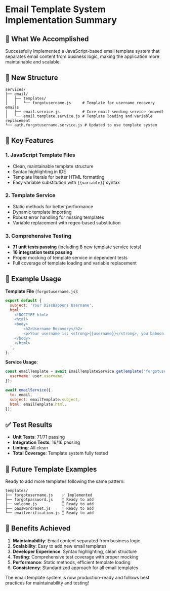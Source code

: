 # Email Template System Implementation Summary

## 🎯 What We Accomplished

Successfully implemented a JavaScript-based email template system that separates email content from business logic, making the application more maintainable and scalable.

## 📁 New Structure

```
services/
├── email/
│   ├── templates/
│   │   └── forgotusername.js     # Template for username recovery emails
│   ├── email.service.js          # Core email sending service (moved)
│   └── email.template.service.js # Template loading and variable replacement
└── auth.forgotusername.service.js # Updated to use template system
```

## 🚀 Key Features

### 1. **JavaScript Template Files**
- Clean, maintainable template structure
- Syntax highlighting in IDE
- Template literals for better HTML formatting
- Easy variable substitution with `{{variable}}` syntax

### 2. **Template Service**
- Static methods for better performance
- Dynamic template importing
- Robust error handling for missing templates
- Variable replacement with regex-based substitution

### 3. **Comprehensive Testing**
- **71 unit tests passing** (including 8 new template service tests)
- **16 integration tests passing**
- Proper mocking of template service in dependent tests
- Full coverage of template loading and variable replacement

## 📝 Example Usage

**Template File** (`forgotusername.js`):
```javascript
export default {
  subject: 'Your DiscBaboons Username',
  html: `
    <!DOCTYPE html>
    <html>
    <body>
        <h2>Username Recovery</h2>
        <p>Your username is: <strong>{{username}}</strong>, you baboon.</p>
    </body>
    </html>
  `,
};
```

**Service Usage**:
```javascript
const emailTemplate = await EmailTemplateService.getTemplate('forgotusername', {
  username: user.username,
});

await emailService({
  to: email,
  subject: emailTemplate.subject,
  html: emailTemplate.html,
});
```

## ✅ Test Results

- **Unit Tests**: 71/71 passing
- **Integration Tests**: 16/16 passing  
- **Linting**: All clean
- **Total Coverage**: Template system fully tested

## 🔮 Future Template Examples

Ready to add more templates following the same pattern:

```
templates/
├── forgotusername.js    ✅ Implemented
├── forgotpassword.js    🔄 Ready to add
├── welcome.js           🔄 Ready to add
├── passwordreset.js     🔄 Ready to add
└── emailverification.js 🔄 Ready to add
```

## 🎯 Benefits Achieved

1. **Maintainability**: Email content separated from business logic
2. **Scalability**: Easy to add new email templates
3. **Developer Experience**: Syntax highlighting, clean structure
4. **Testing**: Comprehensive test coverage with proper mocking
5. **Performance**: Static methods, efficient template loading
6. **Consistency**: Standardized approach for all email templates

The email template system is now production-ready and follows best practices for maintainability and testing!
